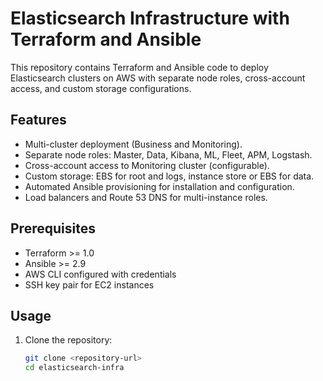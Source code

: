 # Elasticsearch Infrastructure with Terraform and Ansible

This repository contains Terraform and Ansible code to deploy Elasticsearch clusters on AWS with separate node roles, cross-account access, and custom storage configurations.

## Features
- Multi-cluster deployment (Business and Monitoring).
- Separate node roles: Master, Data, Kibana, ML, Fleet, APM, Logstash.
- Cross-account access to Monitoring cluster (configurable).
- Custom storage: EBS for root and logs, instance store or EBS for data.
- Automated Ansible provisioning for installation and configuration.
- Load balancers and Route 53 DNS for multi-instance roles.

## Prerequisites
- Terraform >= 1.0
- Ansible >= 2.9
- AWS CLI configured with credentials
- SSH key pair for EC2 instances

## Usage
1. Clone the repository:
   ```bash
   git clone <repository-url>
   cd elasticsearch-infra